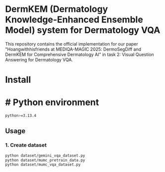 # DermKEM (Dermatology Knowledge-Enhanced Ensemble Model) system for Dermatology VQA
This repository contains the official implementation for our paper "Hoangwithhisfriends at MEDIQA-MAGIC 2025:
DermoSegDiff and DermKEM for Comprehensive Dermatology AI" in task 2: Visual Question Answering for Dermatology VQA.
# Install
# # Python environment
```bash
python>=3.13.4
```
## Usage
### 1. Create dataset
```bash
python dataset/gemini_vqa_dataset.py
python dataset/mumc_pretrain_data.py
python dataset/mumc_vqa_dataset.py
```
